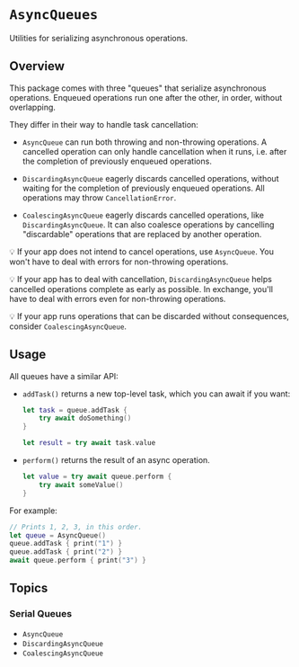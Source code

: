 # ``AsyncQueues``

Utilities for serializing asynchronous operations.

## Overview

This package comes with three "queues" that serialize asynchronous operations. Enqueued operations run one after the other, in order, without overlapping.

They differ in their way to handle task cancellation:

- ``AsyncQueue`` can run both throwing and non-throwing operations. A cancelled operation can only handle cancellation when it runs, i.e. after the completion of previously enqueued operations. 

- ``DiscardingAsyncQueue`` eagerly discards cancelled operations, without waiting for the completion of previously enqueued operations. All operations may throw `CancellationError`.

- ``CoalescingAsyncQueue`` eagerly discards cancelled operations, like `DiscardingAsyncQueue`. It can also coalesce operations by cancelling "discardable" operations that are replaced by another operation.

💡 If your app does not intend to cancel operations, use ``AsyncQueue``. You won't have to deal with errors for non-throwing operations.

💡 If your app has to deal with cancellation, ``DiscardingAsyncQueue`` helps cancelled operations complete as early as possible. In exchange, you'll have to deal with errors even for non-throwing operations.

💡 If your app runs operations that can be discarded without consequences, consider ``CoalescingAsyncQueue``. 


## Usage

All queues have a similar API:

- `addTask()` returns a new top-level task, which you can await if you want:

    ```swift
    let task = queue.addTask {
        try await doSomething()
    }
    
    let result = try await task.value
    ```

- `perform()` returns the result of an async operation.

    ```swift
    let value = try await queue.perform {
        try await someValue()
    }
    ```

For example:

```swift
// Prints 1, 2, 3, in this order.
let queue = AsyncQueue()
queue.addTask { print("1") }
queue.addTask { print("2") }
await queue.perform { print("3") }
```

## Topics

### Serial Queues

- ``AsyncQueue``
- ``DiscardingAsyncQueue``
- ``CoalescingAsyncQueue``
